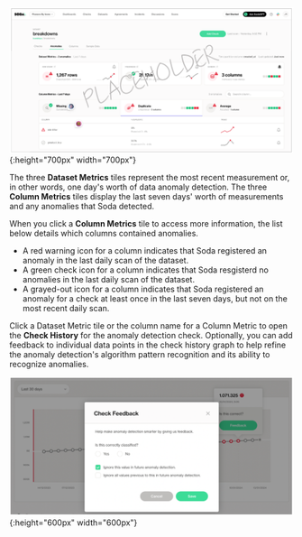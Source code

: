 ![profile-anomalies](/assets/images/profile-anomalies.png){:height="700px" width="700px"}

The three **Dataset Metrics** tiles represent the most recent measurement or, in other words, one day's worth of data anomaly detection. The three **Column Metrics** tiles display the last seven days' worth of measurements and any anomalies that Soda detected. 

When you click a **Column Metrics** tile to access more information, the list below details which columns contained anomalies. 
* A red warning icon for a column indicates that Soda registered an anomaly in the last daily scan of the dataset.
* A green check icon for a column indicates that Soda resgisterd no anomalies in the last daily scan of the dataset.
* A grayed-out icon for a column indicates that Soda registered an anomaly for a check at least once in the last seven days, but not on the most recent daily scan.  

Click a Dataset Metric tile or the column name for a Column Metric to open the **Check History** for the anomaly detection check. Optionally, you can add feedback to individual data points in the check history graph to help refine the anomaly detection's algorithm pattern recognition and its ability to recognize anomalies. 

![check-feedback](/assets/images/check-feedback.png){:height="600px" width="600px"}